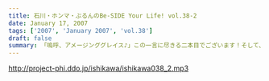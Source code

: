 ```yaml
---
title: 石川・ホンマ・ぶるんのBe-SIDE Your Life! vol.38-2
date: January 17, 2007
tags: ['2007', 'January 2007', 'vol.38']
draft: false
summary: 「嗚呼、アメージンググレイス♪」この一言に尽きる二本目でございます！そして、とうとう、一本目はスタジオに来なかった、ぶるんぶるん平田・・・。「夕方に寝坊」という社会通念的にはありえない事態にも動じずに粛々と収録は決行されたのでした。（ぶるん氏は、途中参加してきますのでぶるんファン？はそこからが必聴です。）NAMAE
---
```


http://project-phi.ddo.jp/ishikawa/ishikawa038_2.mp3